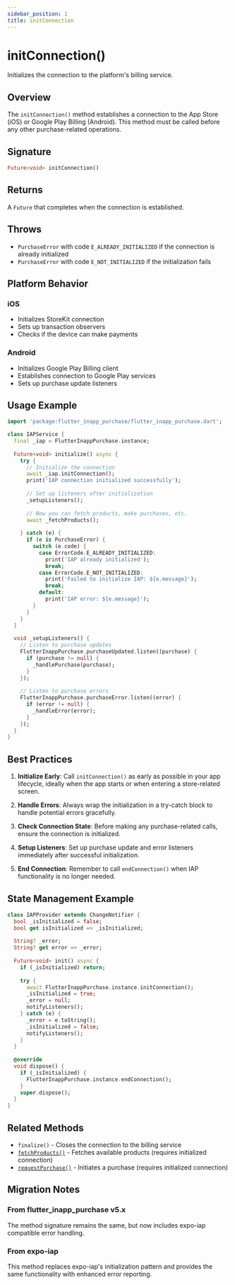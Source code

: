 ```yaml
---
sidebar_position: 1
title: initConnection
---
```


# initConnection()

Initializes the connection to the platform's billing service.

## Overview

The `initConnection()` method establishes a connection to the App Store (iOS) or Google Play Billing (Android). This method must be called before any other purchase-related operations.

## Signature

```dart
Future<void> initConnection()
```

## Returns

A `Future` that completes when the connection is established.

## Throws

- `PurchaseError` with code `E_ALREADY_INITIALIZED` if the connection is already initialized
- `PurchaseError` with code `E_NOT_INITIALIZED` if the initialization fails

## Platform Behavior

### iOS
- Initializes StoreKit connection
- Sets up transaction observers
- Checks if the device can make payments

### Android
- Initializes Google Play Billing client
- Establishes connection to Google Play services
- Sets up purchase update listeners

## Usage Example

```dart
import 'package:flutter_inapp_purchase/flutter_inapp_purchase.dart';

class IAPService {
  final _iap = FlutterInappPurchase.instance;
  
  Future<void> initialize() async {
    try {
      // Initialize the connection
      await _iap.initConnection();
      print('IAP connection initialized successfully');
      
      // Set up listeners after initialization
      _setupListeners();
      
      // Now you can fetch products, make purchases, etc.
      await _fetchProducts();
      
    } catch (e) {
      if (e is PurchaseError) {
        switch (e.code) {
          case ErrorCode.E_ALREADY_INITIALIZED:
            print('IAP already initialized');
            break;
          case ErrorCode.E_NOT_INITIALIZED:
            print('Failed to initialize IAP: ${e.message}');
            break;
          default:
            print('IAP error: ${e.message}');
        }
      }
    }
  }
  
  void _setupListeners() {
    // Listen to purchase updates
    FlutterInappPurchase.purchaseUpdated.listen((purchase) {
      if (purchase != null) {
        _handlePurchase(purchase);
      }
    });
    
    // Listen to purchase errors
    FlutterInappPurchase.purchaseError.listen((error) {
      if (error != null) {
        _handleError(error);
      }
    });
  }
}
```

## Best Practices

1. **Initialize Early**: Call `initConnection()` as early as possible in your app lifecycle, ideally when the app starts or when entering a store-related screen.

2. **Handle Errors**: Always wrap the initialization in a try-catch block to handle potential errors gracefully.

3. **Check Connection State**: Before making any purchase-related calls, ensure the connection is initialized.

4. **Setup Listeners**: Set up purchase update and error listeners immediately after successful initialization.

5. **End Connection**: Remember to call `endConnection()` when IAP functionality is no longer needed.

## State Management Example

```dart
class IAPProvider extends ChangeNotifier {
  bool _isInitialized = false;
  bool get isInitialized => _isInitialized;
  
  String? _error;
  String? get error => _error;
  
  Future<void> init() async {
    if (_isInitialized) return;
    
    try {
      await FlutterInappPurchase.instance.initConnection();
      _isInitialized = true;
      _error = null;
      notifyListeners();
    } catch (e) {
      _error = e.toString();
      _isInitialized = false;
      notifyListeners();
    }
  }
  
  @override
  void dispose() {
    if (_isInitialized) {
      FlutterInappPurchase.instance.endConnection();
    }
    super.dispose();
  }
}
```

## Related Methods

- `finalize()` - Closes the connection to the billing service
- [`fetchProducts()`](./get-products.md) - Fetches available products (requires initialized connection)
- [`requestPurchase()`](./request-purchase.md) - Initiates a purchase (requires initialized connection)

## Migration Notes

### From flutter_inapp_purchase v5.x
The method signature remains the same, but now includes expo-iap compatible error handling.

### From expo-iap
This method replaces expo-iap's initialization pattern and provides the same functionality with enhanced error reporting.
